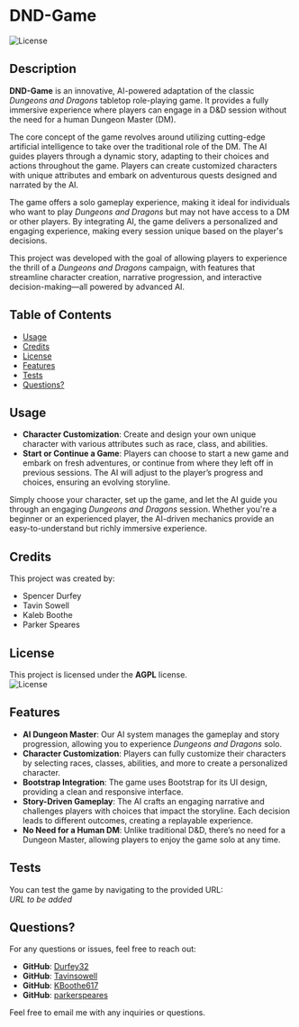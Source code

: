 # DND-Game

![License](https://img.shields.io/badge/license-AGPL-blue)

## Description
**DND-Game** is an innovative, AI-powered adaptation of the classic *Dungeons and Dragons* tabletop role-playing game. It provides a fully immersive experience where players can engage in a D&D session without the need for a human Dungeon Master (DM). 

The core concept of the game revolves around utilizing cutting-edge artificial intelligence to take over the traditional role of the DM. The AI guides players through a dynamic story, adapting to their choices and actions throughout the game. Players can create customized characters with unique attributes and embark on adventurous quests designed and narrated by the AI.

The game offers a solo gameplay experience, making it ideal for individuals who want to play *Dungeons and Dragons* but may not have access to a DM or other players. By integrating AI, the game delivers a personalized and engaging experience, making every session unique based on the player's decisions.

This project was developed with the goal of allowing players to experience the thrill of a *Dungeons and Dragons* campaign, with features that streamline character creation, narrative progression, and interactive decision-making—all powered by advanced AI.

## Table of Contents
- [Usage](#usage)
- [Credits](#credits)
- [License](#license)
- [Features](#features)
- [Tests](#tests)
- [Questions?](#questions)

## Usage
- **Character Customization**: Create and design your own unique character with various attributes such as race, class, and abilities. 
- **Start or Continue a Game**: Players can choose to start a new game and embark on fresh adventures, or continue from where they left off in previous sessions. The AI will adjust to the player’s progress and choices, ensuring an evolving storyline.
  
Simply choose your character, set up the game, and let the AI guide you through an engaging *Dungeons and Dragons* session. Whether you're a beginner or an experienced player, the AI-driven mechanics provide an easy-to-understand but richly immersive experience.

## Credits
This project was created by:
- Spencer Durfey
- Tavin Sowell
- Kaleb Boothe
- Parker Speares

## License
This project is licensed under the **AGPL** license.  
![License](https://img.shields.io/badge/license-AGPL-blue)

## Features
- **AI Dungeon Master**: Our AI system manages the gameplay and story progression, allowing you to experience *Dungeons and Dragons* solo.
- **Character Customization**: Players can fully customize their characters by selecting races, classes, abilities, and more to create a personalized character.
- **Bootstrap Integration**: The game uses Bootstrap for its UI design, providing a clean and responsive interface.
- **Story-Driven Gameplay**: The AI crafts an engaging narrative and challenges players with choices that impact the storyline. Each decision leads to different outcomes, creating a replayable experience.
- **No Need for a Human DM**: Unlike traditional D&D, there’s no need for a Dungeon Master, allowing players to enjoy the game solo at any time.


## Tests
You can test the game by navigating to the provided URL:  
*URL to be added*

## Questions?
For any questions or issues, feel free to reach out:

- **GitHub**: [Durfey32](https://github.com/)
- **GitHub**: [Tavinsowell](https://github.com/)
- **GitHub**: [KBoothe617](https://github.com/)
- **GitHub**: [parkerspeares](https://github.com/)

Feel free to email me with any inquiries or questions.